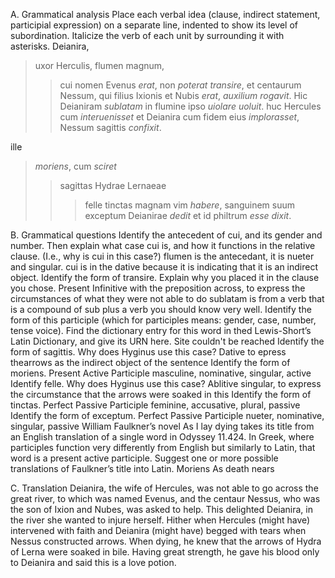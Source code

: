 A. Grammatical analysis
Place each verbal idea (clause, indirect statement, participial expression) on a separate line, indented to show its level of subordination. Italicize the verb of each unit by surrounding it with asterisks.
Deianira, 
>uxor Herculis, 
>flumen magnum, 
>>cui nomen Evenus *erat*, 
non *poterat* *transire*, 
et centaurum Nessum, 
>qui filius Ixionis et Nubis *erat*, 
*auxilium* *rogavit*. 
Hic Deianiram *sublatam* 
>in flumine ipso *uiolare* *uoluit*. 
huc Hercules 
>cum *interuenisset* 
et Deianira 
>cum fidem eius *implorasset*, 
Nessum sagittis *confixit*.

ille 
>*moriens*, 
>cum *sciret* 
>>sagittas Hydrae Lernaeae 
>>>felle tinctas 
>>magnam vim *habere*, 
sanguinem suum 
>exceptum 
Deianirae *dedit* 
et 
>id philtrum *esse* 
*dixit*.

B. Grammatical questions
Identify the antecedent of cui, and its gender and number. Then explain what case cui is, and how it functions in the relative clause. (I.e., why is cui in this case?) flumen is the antecedant, it is nueter and singular. cui is in the dative because it is indicating that it is an indirect object.
Identify the form of transire. Explain why you placed it in the clause you chose. Present Infinitive with the preposition across, to express the circumstances of what they were not able to do
sublatam is from a verb that is a compound of sub plus a verb you should know very well. Identify the form of this participle (which for participles means: gender, case, number, tense voice). Find the dictionary entry for this word in thed Lewis-Short’s Latin Dictionary, and give its URN here. Site couldn't be reached 
Identify the form of sagittis. Why does Hyginus use this case? Dative to epress thearrows as the indirect object of the sentence
Identify the form of moriens. Present Active Participle masculine, nominative, singular, active
Identify felle. Why does Hyginus use this case? Ablitive singular, to express the circumstance that the arrows were soaked in this
Identify the form of tinctas. Perfect Passive Participle feminine, accusative, plural, passive 
Identify the form of exceptum. Perfect Passive Participle nueter, nominative, singular, passive
William Faulkner’s novel As I lay dying takes its title from an English translation of a single word in Odyssey 11.424. In Greek, where participles function very differently from English but similarly to Latin, that word is a present active participle. Suggest one or more possible translations of Faulkner’s title into Latin. Moriens As death nears

C. Translation 
Deianira, the wife of Hercules, was not able to go across the great river, to which was named Evenus, and the centaur Nessus, who was the son of Ixion and Nubes, was asked to help. This delighted Deianira, in the river she wanted to injure herself. Hither when Hercules (might have) intervened with faith and Deianira (might have) begged with tears when Nessus constructed arrows. 
When dying, he knew that the arrows of Hydra of Lerna were soaked in bile. Having great strength, he gave his blood only to Deianira and said this is a love potion.
